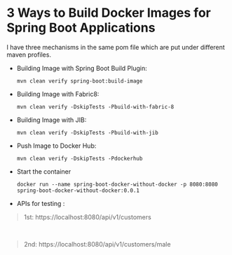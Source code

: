 # 3 Ways to Build Docker Images for Spring Boot Applications

I have three mechanisms in the same pom file which are put under different maven profiles.

- Building Image with Spring Boot Build Plugin:

    ```shell
    mvn clean verify spring-boot:build-image
    ```

- Building Image with Fabric8:

    ```shell
    mvn clean verify -DskipTests -Pbuild-with-fabric-8
    ```


- Building Image with JIB:

    ```shell
    mvn clean verify -DskipTests -Pbuild-with-jib
    ```
- Push Image to Docker Hub:

    ```shell
    mvn clean verify -DskipTests -Pdockerhub
    ```
- Start the container
  ```shell
  docker run --name spring-boot-docker-without-docker -p 8080:8080 spring-boot-docker-without-docker:0.0.1
  ```
- APIs for testing :

> 1st: https://localhost:8080/api/v1/customers

<br/>

> 2nd: https://localhost:8080/api/v1/customers/male
